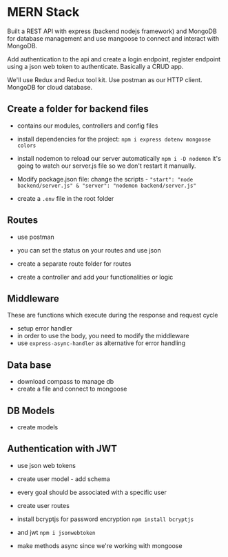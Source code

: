 # MERN Stack

Built a REST API with express (backend nodejs framework) and MongoDB for database management and use mangoose to connect and interact with MongoDB.

Add authentication to the api and create a login endpoint, register endpoint using a json web token to authenticate. Basically a CRUD app.

We'll use Redux and Redux tool kit.
Use postman as our HTTP client.
MongoDB for cloud database.

## Create a folder for backend files

- contains our modules, controllers and config files

- install dependencies for the project: `npm i express dotenv mongoose colors`
- install nodemon to reload our server automatically `npm i -D nodemon` it's going to watch our server.js file so we don't restart it manually.

- Modify package.json file: change the scripts - `"start": "node backend/server.js" & "server": "nodemon backend/server.js"`

- create a `.env` file in the root folder

## Routes

- use postman
- you can set the status on your routes and use json
- create a separate route folder for routes

- create a controller and add your functionalities or logic

## Middleware

These are functions which execute during the response and request cycle

- setup error handler
- in order to use the body, you need to modify the middleware
- use `express-async-handler` as alternative for error handling

## Data base

- download compass to manage db
- create a file and connect to mongoose

## DB Models

- create models

## Authentication with JWT

- use json web tokens
- create user model - add schema
- every goal should be associated with a specific user
- create user routes

- install bcryptjs for password encryption `npm install bcryptjs`
- and jwt `npm i jsonwebtoken`
- make methods async since we're working with mongoose
